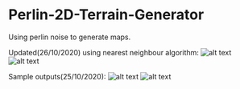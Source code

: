 # Perlin-2D-Terrain-Generator
Using perlin noise to generate maps.

Updated(26/10/2020) using nearest neighbour algorithm:
![alt text](https://i.imgur.com/ksZn4pS.png)
![alt text](https://i.imgur.com/E90CwDB.png)


Sample outputs(25/10/2020):
![alt text](https://i.imgur.com/0oHLsml.png)
![alt text](https://i.imgur.com/Lus7VCy.png)
